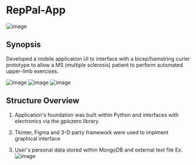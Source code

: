 ﻿# RepPal-App
![image](https://user-images.githubusercontent.com/59580503/209366247-e8a84a89-340e-45eb-b6a3-df12b2f820ef.png)



 ## Synopsis ##
Developed a mobile application UI to interface with a bicep/hamstring curler prototype to allow a MS (multiple sclerosis) patient to perform automated upper-limb exercises.

![image](https://user-images.githubusercontent.com/59580503/209368090-1bfb80e5-3656-41ad-aaa9-72ed21ff4713.png) ![image](https://user-images.githubusercontent.com/59580503/209367983-217c0b4b-325b-4b48-a606-d0b5d1d12634.png)  ![image](https://user-images.githubusercontent.com/59580503/209368036-b9e54267-d2c8-436f-a18c-0c1ff63a4fc8.png)  


## Structure Overview ##
1. Application's foundation was built within Python and interfaces with electronics via the gpiozero library. 

2. Tkinter, Figma and 3-D party framework were used to implment graphical interface

3. User's personal data stored within MongoDB and external text file
  Ex.
  ![image](https://user-images.githubusercontent.com/59580503/209366064-859dd59e-a91e-45c3-9926-c9a6d2631b35.png)


